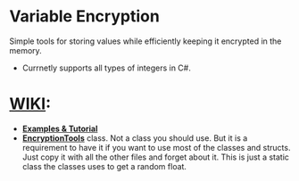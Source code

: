 # Variable Encryption
Simple tools for storing values while efficiently keeping it encrypted in the memory.
* Currnetly supports all types of integers in C#.
 
# [WIKI]:
* **[Examples & Tutorial]**
* **[EncryptionTools]**  class. Not a class you should use. But it is a requirement to have it if you want to use most of the classes and structs.
Just copy it with all the other files and forget about it. This is just a static class the classes uses to get a random float.

[WIKI]: https://github.com/JosepeDev/Variable-Encryption/wiki
[Examples & Tutorial]: https://github.com/JosepeDev/Variable-Encryption/wiki/Examples-&-Tutorial
[EncryptionTools]: https://github.com/JosepeDev/Variable-Encryption/wiki/EncryptionTools-Class
